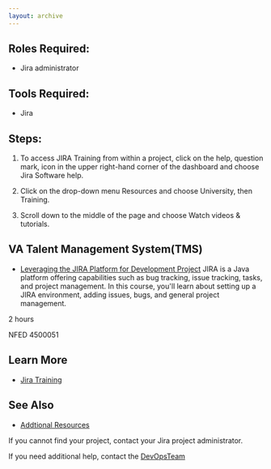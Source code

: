 ```yaml
---
layout: archive
---
```

## Roles Required: 
* Jira administrator
 
## Tools Required: 
* Jira 
 
## Steps: 
1. To access JIRA Training from within a project, click on the help, question mark, icon in the upper right-hand corner of the dashboard and choose Jira Software help.


2. Click on the drop-down menu Resources and choose University, then Training.


3. Scroll down to the middle of the page and choose Watch videos & tutorials.

## VA Talent Management System(TMS)
* [Leveraging the JIRA Platform for Development Project](https://hcm03.ns2cloud.com/sf/learning?destUrl=https%3a%2f%2fva%2dhcm03%2ens2cloud%2ecom%2flearning%2fuser%2fdeeplink%5fredirect%2ejsp%3flinkId%3dCATALOG%5fSIMPLE%5fSEARCH%26fromSF%3dY&company=VAHCM03)
JIRA is a Java platform offering capabilities such as bug tracking, issue tracking, tasks, and project management. In this course, you'll learn about setting up a JIRA environment, adding issues, bugs, and general project management.

2 hours

NFED 4500051

## Learn More
* [Jira Training](https://training.atlassian.com/free-training-catalog?_ga=2.133850894.1207065738.1576767449-1735178983.1575558164)

## See Also
* [Addtional Resources](/_posts/2019-12-20-jira-additional-resources.md)

If you cannot find your project, contact your Jira project administrator. 

If you need additional help, contact the [DevOpsTeam](mailto:DevOpsTeam@va.gov)


